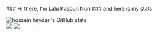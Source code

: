 <!DOCTYPE html>
<html lang="en">
<style>
    p{
        align-items: center;
    }
</style>
<body>
    <div>
        <div>
            <p>
                ### Hi there, I'm Lalu Kaspun Nuri
                ### and here is my stats
            </p>
        </div>
        <div class=" isi profil">
            <img src="https://github-readme-stats.vercel.app/api?username=ppunns&show_icons=true&include_all_commits=true&theme=monokai" alt="hossein heydari's GitHub stats" /><br />
            <img src="https://github-readme-streak-stats.herokuapp.com/?user=ppunns&theme=monokai"/>
            <img src="https://github-readme-stats.vercel.app/api/top-langs/?username=ppunns&layout=compact&theme=monokai&langs_count=12"/><br />
        </div>
    </div>
</body>
</html>
